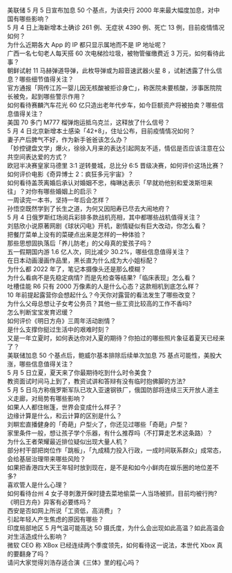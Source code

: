 美联储 5 月 5 日宣布加息 50 个基点，为该央行 2000 年来最大幅度加息，对中国有哪些影响？  
5 月 4 日上海新增本土确诊 261 例、无症状 4390 例、死亡 13 例，目前疫情情况如何？  
为什么近期各大 App 的 IP 都只显示属地而不是 IP 地址呢？  
广西一名七旬老人每天搭 60 次电梯捡垃圾，被物管催缴费近 3 万元，如何看待此事？  
朝鲜试射 11 马赫弹道导弹，此枚导弹或为超音速武器火星 8 ，试射透露了什么信息？哪些细节值得关注？  
官方通报「网传江苏一婴儿因无核酸被拒诊身亡」，称医院未要核酸，涉事医院院长被免，起到哪些警示作用？  
如何看待赛麟汽车花光 60 亿只造出老年代步车，如今巨额资产将被拍卖？哪些信息值得关注？  
美国 70 多门 M777 榴弹炮运抵乌克兰，这释放了什么信号？  
5 月 4 日北京新增本土感染「42+8」，住址公布，目前疫情情况如何？  
妻子产后脾气不好，作为新手爸爸该怎么办？  
「妙控键盘文学」爆火，徐徐入月来的表达引起网友不适，情侣是否应该注意在公共空间表达爱的方式？  
欧冠半决赛皇家马德里 3:1 逆转曼城，总比分 6:5 晋级决赛，如何评价这场比赛？  
如何评价电影《奇异博士 2：疯狂多元宇宙》？  
如何看待盖茨离婚后承认对婚姻不忠，梅琳达表示「早就劝他别和爱泼斯坦来往」？对你有哪些婚姻上的启示？  
一周读完一本书，坚持一年后会怎样？  
孙悟空既然学到了长生之道，为何又因阳寿已尽去大闹地府？  
5 月 4 日俄罗斯红场阅兵彩排多款战机亮相，其中都哪些战机值得关注？  
刘慈欣小说原著网剧《球状闪电》开机，剧情疑似有巨大改动，你怎么看？  
把餐厅菜单上没有的菜硬点出来是怎样的一种体验？  
那些思想固执落后「养儿防老」的父母真的爱孩子吗？  
五一假期国内游 1.6 亿人次，同比减少 30.2%，哪些信息值得关注？  
在日本动画漫画作品里，黑长直为什么成为大小姐标配？  
为什么都 2022 年了，笔记本摄像头还是那么模糊？  
为什么看病不是先稳定病情? 而是先检查等结果?「临床表现」怎么看？  
吐槽佳能 R6 只有 2000 万像素的人是什么心态？这款相机到底怎么样？  
10 年前提起露营你会想起什么？今天你对露营的看法发生了哪些改变？  
为什么父母总想让子女考公务员？其他一些工资比较高的工作不香吗?  
怎么判断宝宝发育迟缓？  
如何评价《明日方舟》三周年活动剧情？  
是什么支撑你挺过生活中的艰难时刻？  
又是一年立夏时，如何表达你对入夏的期待？你拍过的哪些照片象征着夏天已经来了？  
美联储加息 50 个基点后，鲍威尔基本排除后续单次加息 75 基点可能性，美股大涨，哪些信息值得关注？  
5 月 5 日立夏，夏天来了你最期待吃到什么时令美食？  
教资面试时间马上到了，教资试讲和答辩有没有临时抱佛脚的方法?  
5 月 5 日乌方称俄罗斯军队已攻入亚速钢铁厂，俄国防部将连续三天开放人道主义走廊，对局势有哪些影响？  
如果人人都住帐篷，世界会变成什么样子？  
边缘计算是什么，和云计算的区别是什么？  
刘畊宏直播健身的「奇葩」户型火了，你还见过哪些「奇葩」户型？  
家里条件一般，想让孩子学个乐器，有什么推荐吗（不打算走艺术这条路）？  
为什么王者荣耀最近排位疑似出现大量人机？  
部分村干部把岗位作「跳板」，「九成精力投入行政，一成时间联系群众」成常态，会给基层治理带来哪些风险？  
如果把香港四大天王年轻时放到现在，是不是和如今小鲜肉在娱乐圈的地位差不多?  
喜欢管人是什么心理？  
如何看待台州 4 女子寻刺激开保时捷去菜地偷菜一人当场被抓，目前均被行拘?  
《明日方舟》异客有必要练吗？  
西安是否如网上所说「工资低，高消费」？  
引起年轻人产生焦虑的原因有哪些？  
印度局部地区 5 月气温可能高达 50 摄氏度，为什么会出现如此高温？如此高温会对生活造成什么影响？  
微软 CEO 称 XBox 已经连续两个季度领先，如何看待这一说法，本世代 Xbox 真的要翻身了吗？  
请问大家觉得刘浩存适合演《三体》里的程心吗？  
